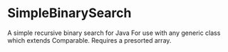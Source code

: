 # SimpleBinarySearch
A simple recursive binary search for Java
For use with any generic class which extends Comparable. Requires a presorted array. 
